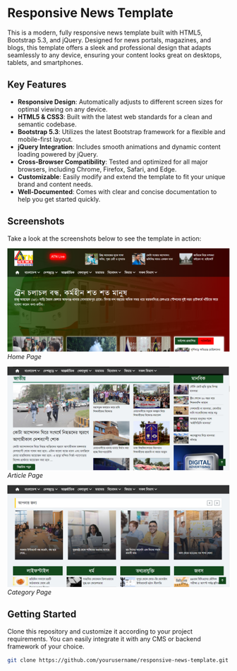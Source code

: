 # Responsive News Template

This is a modern, fully responsive news template built with HTML5, Bootstrap 5.3, and jQuery. Designed for news portals, magazines, and blogs, this template offers a sleek and professional design that adapts seamlessly to any device, ensuring your content looks great on desktops, tablets, and smartphones.

## Key Features
- **Responsive Design**: Automatically adjusts to different screen sizes for optimal viewing on any device.
- **HTML5 & CSS3**: Built with the latest web standards for a clean and semantic codebase.
- **Bootstrap 5.3**: Utilizes the latest Bootstrap framework for a flexible and mobile-first layout.
- **jQuery Integration**: Includes smooth animations and dynamic content loading powered by jQuery.
- **Cross-Browser Compatibility**: Tested and optimized for all major browsers, including Chrome, Firefox, Safari, and Edge.
- **Customizable**: Easily modify and extend the template to fit your unique brand and content needs.
- **Well-Documented**: Comes with clear and concise documentation to help you get started quickly.

## Screenshots
Take a look at the screenshots below to see the template in action:

![Home Page](screenshots/img1.png)
*Home Page*

![Article Page](screenshots/img2.png)
*Article Page*

![Category Page](screenshots/img3.png)
*Category Page*

## Getting Started
Clone this repository and customize it according to your project requirements. You can easily integrate it with any CMS or backend framework of your choice.

```bash
git clone https://github.com/yourusername/responsive-news-template.git

